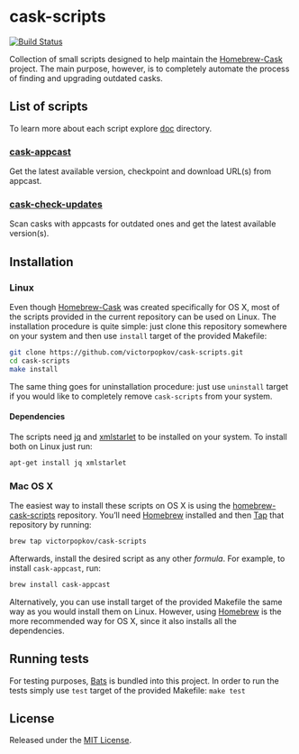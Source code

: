 # cask-scripts

[![Build Status](https://travis-ci.org/victorpopkov/cask-scripts.svg?branch=master)](https://travis-ci.org/victorpopkov/cask-scripts)

Collection of small scripts designed to help maintain the [Homebrew-Cask](https://github.com/caskroom/homebrew-cask)
project. The main purpose, however, is to completely automate the process of
finding and upgrading outdated casks.

## List of scripts

To learn more about each script explore [doc](doc/) directory.

### [cask-appcast](doc/cask-appcast.md)

Get the latest available version, checkpoint and download URL(s) from appcast.

### [cask-check-updates](doc/cask-check-updates.md)

Scan casks with appcasts for outdated ones and get the latest available
version(s).

## Installation

### Linux

Even though [Homebrew-Cask](https://github.com/caskroom/homebrew-cask) was
created specifically for OS X, most of the scripts provided in the current
repository can be used on Linux. The installation procedure is quite simple:
just clone this repository somewhere on your system and then use `install`
target of the provided Makefile:

```bash
git clone https://github.com/victorpopkov/cask-scripts.git
cd cask-scripts
make install
```

The same thing goes for uninstallation procedure: just use `uninstall` target if
you would like to completely remove `cask-scripts` from your system.

#### Dependencies

The scripts need [jq](https://github.com/stedolan/jq) and
[xmlstarlet](http://xmlstar.sourceforge.net/) to be installed on your system.
To install both on Linux just run:

```bash
apt-get install jq xmlstarlet
```

### Mac OS X

The easiest way to install these scripts on OS X is using the
[homebrew-cask-scripts](https://github.com/victorpopkov/homebrew-cask-scripts)
repository. You’ll need [Homebrew](http://brew.sh/) installed and then
[Tap](https://github.com/Homebrew/homebrew/wiki/brew-tap) that repository by
running:

```bash
brew tap victorpopkov/cask-scripts
```

Afterwards, install the desired script as any other *formula*. For example, to
install `cask-appcast`, run:

```bash
brew install cask-appcast
```

Alternatively, you can use install target of the provided Makefile the same way
as you would install them on Linux. However, using [Homebrew](http://brew.sh/)
is the more recommended way for OS X, since it also installs all the
dependencies.

## Running tests

For testing purposes, [Bats](https://github.com/sstephenson/bats) is bundled
into this project. In order to run the tests simply use `test` target of the
provided Makefile: `make test`

## License

Released under the [MIT License](https://opensource.org/licenses/MIT).
